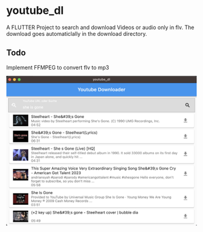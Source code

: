 # youtube_dl

A FLUTTER Project to search and download Videos or audio only in flv.
The download goes automaticlally in the download directory.

## Todo
Implement FFMPEG to convert flv to mp3

![Screenshot](https://github.com/CodeNinjaGuy/youtube_downloader/blob/main/screenshots/Screenshot1.png "Application Screenshoot")
